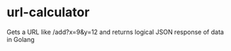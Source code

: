 # url-calculator
Gets a URL like /add?x=9&amp;y=12 and returns logical JSON response of data in Golang
